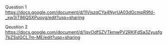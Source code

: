 Question 1
https://docs.google.com/document/d/1IViszqCYa4NyrUA03dGcmpR9fd-_xw3iT96QSXPuovg/edit?usp=sharing

Qeustion 2
https://docs.google.com/document/d/1qvOdfSZVTkmwPV2RKlFdSa3Zyusfg7bZSsIGCL7m-ME/edit?usp=sharing
